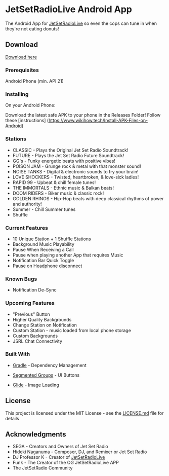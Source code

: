 # JetSetRadioLive Android App
The Android App for [JetSetRadioLive](https://jetsetradio.live/) so even the cops can tune in when they're not eating donuts!

## Download
[Download here](https://drive.google.com/file/d/1bkgJvhnHtAnkI7kjXGBxU1SAWUnflp9t/view)


### Prerequisites

Android Phone (min. API 21)

### Installing

On your Android Phone:

Download the latest safe APK to your phone in the Releases Folder!
Follow these [instructions] (https://www.wikihow.tech/Install-APK-Files-on-Android)


### Stations
  * CLASSIC - Plays the Original Jet Set Radio Soundtrack!
  * FUTURE - Plays the Jet Set Radio Future Soundtrack!
  * GG's - Funky energetic beats with positive vibes!
  * POISON JAM - Grunge rock & metal with that monster sound!
  * NOISE TANKS - Digital & electronic sounds to fry your brain!
  * LOVE SHOCKERS - Twisted, heartbroken, & love-sick ladies!
  * RAPID 99 - Upbeat & chill female tunes!
  * THE IMMORTALS - Ethnic music & Balkan beats!
  * DOOM RIDERS - Biker music & classic rock!
  * GOLDEN RHINOS - Hip-Hop beats with deep classical rhythms of power and authority!
  * Summer - Chill Summer tunes
  * Shuffle

### Current Features
  * 10 Unique Station + 1 Shuffle Stations
  * Background Music Playability
  * Pause When Receiving a Call
  * Pause when playing another App that requires Music
  * Notification Bar Quick Toggle
  * Pause on Headphone disconnect

### Known Bugs
  * Notification De-Sync

### Upcoming Features
  * "Previous" Button
  * Higher Quality Backgrounds
  * Change Station on Notification
  * Custom Station - music loaded from local phone storage
  * Custom Backgrounds
  * JSRL Chat Connectivity

### Built With

* [Gradle](https://gradle.org/) - Dependency Management

* [Segmented Groups](https://github.com/Kaopiz/android-segmented-control) - UI Buttons

* [Glide](https://github.com/bumptech/glide) - Image Loading

## License

This project is licensed under the MIT License - see the [LICENSE.md](LICENSE.md) file for details

## Acknowledgments

* SEGA - Creators and Owners of Jet Set Radio
* Hideki Naganuma - Composer, DJ, and Remixer or Jet Set Radio
* DJ Professor K - Creator of [JetSetRadioLive](https://jetsetradio.live)
* Funk - The Creator of the OG JetSetRadioLive APP
* The JetSetRadio Community

